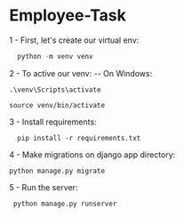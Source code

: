 # Employee-Task
1 - First, let's create our virtual env:
```python
  python -m venv venv
```
2 - To active our venv:
-- On Windows: 
```
.\venv\Scripts\activate

source venv/bin/activate
```
3 - Install requirements:
```
  pip install -r requirements.txt
```
4 - Make migrations on django app directory:
```
python manage.py migrate
```
5 - Run the server:
```
 python manage.py runserver
```
